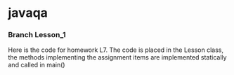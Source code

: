 # javaqa
### Branch Lesson_1
Here is the code for homework L7. The code is placed in the Lesson class, the methods implementing the assignment items are implemented statically and called in main()
